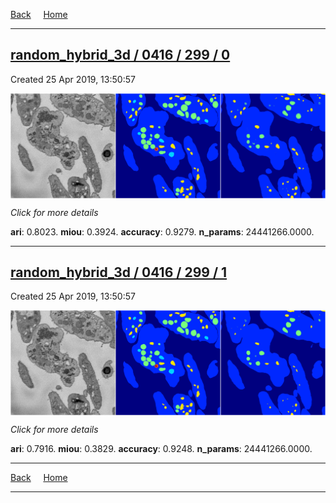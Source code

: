 
[Back](..)&nbsp;&nbsp;&nbsp;&nbsp;&nbsp;[Home](https://leapmanlab.github.io/snapshots)

---

<div class="summary"><a href="0"><h2>random_hybrid_3d / 0416 / 299 / 0</h2></a><p>Created 25 Apr 2019, 13:50:57
</p><a href="0"><img src="0/media/summary.png" align="center"></a><p>
<i>Click for more details</i>
</p></div>

**ari**: 0.8023. **miou**: 0.3924. **accuracy**: 0.9279. **n_params**: 24441266.0000. 

---

<div class="summary"><a href="1"><h2>random_hybrid_3d / 0416 / 299 / 1</h2></a><p>Created 25 Apr 2019, 13:50:57
</p><a href="1"><img src="1/media/summary.png" align="center"></a><p>
<i>Click for more details</i>
</p></div>

**ari**: 0.7916. **miou**: 0.3829. **accuracy**: 0.9248. **n_params**: 24441266.0000. 

---

[Back](..)&nbsp;&nbsp;&nbsp;&nbsp;&nbsp;[Home](https://leapmanlab.github.io/snapshots)

---